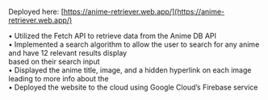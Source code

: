 Deployed here: [https://anime-retriever.web.app/](https://anime-retriever.web.app/)
  
• Utilized the Fetch API to retrieve data from the Anime DB API  
• Implemented a search algorithm to allow the user to search for any anime and have 12 relevant results display  
based on their search input  
• Displayed the anime title, image, and a hidden hyperlink on each image leading to more info about the   
• Deployed the website to the cloud using Google Cloud’s Firebase service  
